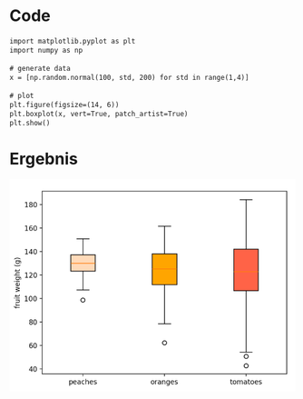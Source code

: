 # Code
```
import matplotlib.pyplot as plt
import numpy as np

# generate data
x = [np.random.normal(100, std, 200) for std in range(1,4)]

# plot
plt.figure(figsize=(14, 6))
plt.boxplot(x, vert=True, patch_artist=True)
plt.show()
```
# Ergebnis
![Boxplot Beispiel](https://github.com/JaredBeluzi/Data-Science/blob/main/Bilder/Boxplot.png)
